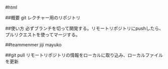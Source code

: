 #html

##概要
git レクチャー用のリポジトリ

##使い方
必ずブランチを切って開発する。リモートリポジトリにpushしたら、プルリクエストを使ってマージする。

##teammenmer
jiji
mayuko

##git pull
リモートリポジトリの情報をローカルに取り込み、ローカルファイルを更新
